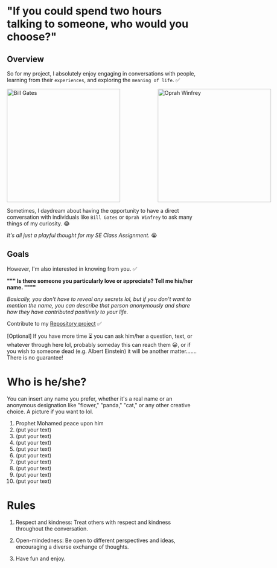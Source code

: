 # "If you could spend two hours talking to someone, who would you choose?"

## Overview

So for my project, I absolutely enjoy engaging in conversations with people, learning from their `experiences`, and exploring the `meaning of life`.  ✅

<div style="display: flex;">
  <img src="https://upload.wikimedia.org/wikipedia/commons/thumb/a/a8/Bill_Gates_2017_%28cropped%29.jpg/800px-Bill_Gates_2017_%28cropped%29.jpg" alt="Bill Gates" width="300" style="margin-right: 100px;">
  <img src="https://upload.wikimedia.org/wikipedia/commons/thumb/b/bf/Oprah_in_2014.jpg/800px-Oprah_in_2014.jpg" alt="Oprah Winfrey" width="300">
</div>


Sometimes, I daydream about having the opportunity to have a direct conversation with individuals like `Bill Gates` or `Oprah Winfrey` to ask many things of my curiosity. 😂

_It's all just a playful thought for my SE Class Assignment._ 😭 

## Goals
However, I'm also interested in knowing from you. ✅ 

**""" Is there someone you particularly love or appreciate? Tell me his/her name. """"** 

_Basically, you don't have to reveal any secrets lol, but if you don't want to mention the name, you can describe that person anonymously and share how they have contributed positively to your life._ 

Contribute to my [Repository project](https://github.com/Indirafyn/AttractingContributors-Someone) ✅

[Optional] If you have more time ⏳ you can ask him/her a question, text, or whatever through here lol, probably someday this can reach them 😀, or if you wish to someone dead (e.g. Albert Einstein) it will be another matter....... There is no guarantee!


# Who is he/she?

You can insert any name you prefer, whether it's a real name or an anonymous designation like "flower," "panda," "cat," or any other creative choice. A picture if you want to lol.
1. Prophet Mohamed peace upon him
2. (put your text)
3. (put your text)
4. (put your text)
5. (put your text)
6. (put your text)
7. (put your text)
8. (put your text)
9. (put your text)
10. (put your text)


# Rules

1. Respect and kindness: Treat others with respect and kindness throughout the conversation.

2. Open-mindedness: Be open to different perspectives and ideas, encouraging a diverse exchange of thoughts.

3. Have fun and enjoy.
